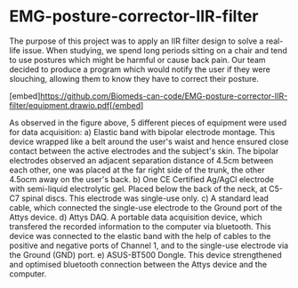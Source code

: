 # EMG-posture-corrector-IIR-filter

The purpose of this project was to apply an IIR filter design to solve a real-life issue. When studying, we spend long periods sitting on a chair and tend to use postures which might be harmful or cause back pain. Our team decided to produce a program which would notify the user if they were slouching, allowing them to know they have to correct their posture.

[embed]https://github.com/Biomeds-can-code/EMG-posture-corrector-IIR-filter/equipment.drawio.pdf[/embed]


As observed in the figure above, 5 different pieces of equipment were used for data acquisition:
a) Elastic band with bipolar electrode montage. This device wrapped like a belt around the user's waist and hence ensured close contact between the active electrodes and the subject's skin. The bipolar electrodes observed an adjacent separation distance of 4.5cm between each other, one was placed at the far right side of the trunk, the other 4.5ocm away on the user's back.
b) One CE Certified Ag/AgCl electrode with semi-liquid electrolytic gel. Placed below the back of the neck, at C5-C7 spinal discs. This electrode was single-use only.
c) A standard lead cable, which connected the single-use electrode to the Ground port of the Attys device.
d) Attys DAQ. A portable data acquisition device, which transfered the recorded information to the computer via bluetooth. This device was connected to the elastic band with the help of cables to the positive and negative ports of Channel 1, and to the single-use electrode via the Ground (GND) port.
e) ASUS-BT500 Dongle. This device strengthened and optimised bluetooth connection between the Attys device and the computer.
